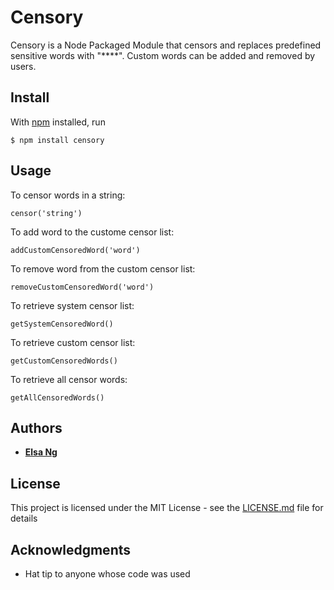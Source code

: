 # Censory

Censory is a Node Packaged Module that censors and replaces predefined sensitive words with "****". Custom words can be added and removed by users.

## Install

With [npm](https://www.npmjs.com/) installed, run

```
$ npm install censory
```

## Usage

To censor words in a string:
```
censor('string')
```

To add word to the custome censor list:
```
addCustomCensoredWord('word')
```

To remove word from the custom censor list:
```
removeCustomCensoredWord('word')
```

To retrieve system censor list:
```
getSystemCensoredWord()
```

To retrieve custom censor list:
```
getCustomCensoredWords()
```

To retrieve all censor words:
```
getAllCensoredWords()
```

## Authors

* [**Elsa Ng**](https://github.com/elsa-ng)

## License

This project is licensed under the MIT License - see the [LICENSE.md](LICENSE.md) file for details

## Acknowledgments

* Hat tip to anyone whose code was used

